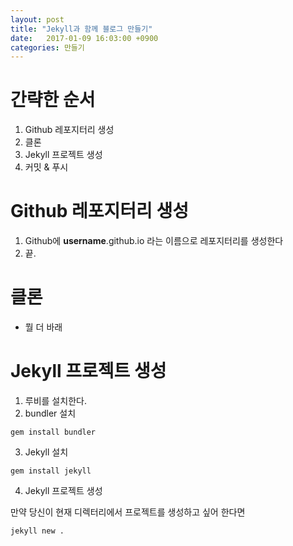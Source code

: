 ```yaml
---
layout: post
title: "Jekyll과 함께 블로그 만들기"
date:   2017-01-09 16:03:00 +0900
categories: 만들기
---
```


# 간략한 순서
1. Github 레포지터리 생성
2. 클론
3. Jekyll 프로젝트 생성
4. 커밋 & 푸시

# Github 레포지터리 생성
1. Github에 __username__.github.io 라는 이름으로 레포지터리를 생성한다
2. 끝.

# 클론
* 뭘 더 바래

# Jekyll 프로젝트 생성
1. 루비를 설치한다.
2. bundler 설치
```
gem install bundler
```

3. Jekyll 설치
```
gem install jekyll
```

4. Jekyll 프로젝트 생성

만약 당신이 현재 디렉터리에서 프로젝트를 생성하고 싶어 한다면
```
jekyll new .
```